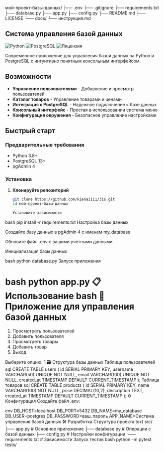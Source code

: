 мой-проект-базы-данных/
├── .env
├── .gitignore
├── requirements.txt
├── database.py
├── app.py
├── config.py
├── README.md
├── LICENSE
└── docs/
    └── инструкция.md

##  Система управления базой данных

![Python](https://img.shields.io/badge/Python-3.8+-blue.svg)
![PostgreSQL](https://img.shields.io/badge/PostgreSQL-13+-blue.svg)
![Лицензия](https://img.shields.io/badge/Лицензия-MIT-green.svg)

Современное приложение для управления базой данных на Python и PostgreSQL с интуитивно понятным консольным интерфейсом.

##  Возможности

-  **Управление пользователями** - Добавление и просмотр пользователей
-  **Каталог товаров** - Управление товарами и ценами
-  **Интеграция с PostgreSQL** - Надежное подключение к базе данных
-  **Консольный интерфейс** - Простая в использовании система меню
-  **Конфигурация окружения** - Безопасное управление настройками

##  Быстрый старт

### Предварительные требования

- Python 3.8+
- PostgreSQL 13+
- pgAdmin 4

### Установка

1. **Клонируйте репозиторий**
   ```bash
   git clone https://github.com/kienai111/3is.git
   cd мой-проект-базы-данных

   Установите зависимости

bash
pip install -r requirements.txt
Настройка базы данных

Создайте базу данных в pgAdmin 4 с именем my_database

Обновите файл .env с вашими учетными данными

Инициализация базы данных

bash
python database.py
Запуск приложения

bash
python app.py
📋 Использование
bash
🚀 Приложение для управления базой данных
=====================================

1. Просмотреть пользователей
2. Добавить пользователя
3. Просмотреть товары
4. Добавить товар
5. Выход

Выберите опцию: 1
🗃️ Структура базы данных
Таблица пользователей
sql
CREATE TABLE users (
    id SERIAL PRIMARY KEY,
    username VARCHAR(50) UNIQUE NOT NULL,
    email VARCHAR(100) UNIQUE NOT NULL,
    created_at TIMESTAMP DEFAULT CURRENT_TIMESTAMP
);
Таблица товаров
sql
CREATE TABLE products (
    id SERIAL PRIMARY KEY,
    name VARCHAR(100) NOT NULL,
    price DECIMAL(10,2),
    description TEXT,
    created_at TIMESTAMP DEFAULT CURRENT_TIMESTAMP
);
⚙️ Конфигурация
Создайте файл .env:

env
DB_HOST=localhost
DB_PORT=5432
DB_NAME=my_database
DB_USER=postgres
DB_PASSWORD=ваш_пароль
APP_NAME=Система управления базой данных
🛠️ Разработка
Структура проекта
text
src/
├── app.py          # Основное приложение
├── database.py     # Операции с базой данных
├── config.py       # Настройки конфигурации
└── requirements.txt # Зависимости
Запуск тестов
bash
python -m pytest tests/